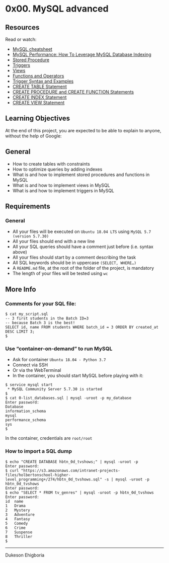 # 0x00. MySQL advanced

## Resources

Read or watch:

- <a href="https://devhints.io/mysql" target="_blank">MySQL cheatsheet</a>
- <a href="https://www.liquidweb.com/kb/mysql-optimization-how-to-leverage-mysql-database-indexing/" target="_blank">MySQL Performance: How To Leverage MySQL Database Indexing</a>
- <a href="https://www.w3resource.com/mysql/mysql-procedure.php" target="_blank">Stored Procedure</a>
- <a href="https://www.w3resource.com/mysql/mysql-triggers.php" target="_blank">Triggers</a>
- <a href="https://www.w3resource.com/mysql/mysql-views.php" target="_blank">Views</a>
- <a href="https://dev.mysql.com/doc/refman/5.7/en/functions.html" target="_blank">Functions and Operators</a>
- <a href="https://dev.mysql.com/doc/refman/5.7/en/trigger-syntax.html" target="_blank">Trigger Syntax and Examples</a>
- <a href="https://dev.mysql.com/doc/refman/5.7/en/create-table.html" target="_blank">CREATE TABLE Statement</a>
- <a href="https://dev.mysql.com/doc/refman/5.7/en/create-procedure.html" target="_blank">CREATE PROCEDURE and CREATE FUNCTION Statements</a>
- <a href="https://dev.mysql.com/doc/refman/5.7/en/create-index.html" target="_blank">CREATE INDEX Statement</a>
- <a href="https://dev.mysql.com/doc/refman/5.7/en/create-view.html" target="_blank">CREATE VIEW Statement</a>

## Learning Objectives

At the end of this project, you are expected to be able to explain to anyone, without the help of Google:

## General

- How to create tables with constraints
- How to optimize queries by adding indexes
- What is and how to implement stored procedures and functions in MySQL
- What is and how to implement views in MySQL
- What is and how to implement triggers in MySQL

## Requirements

### General

- All your files will be executed on `Ubuntu 18.04 LTS` using `MySQL 5.7 (version 5.7.30)`
- All your files should end with a new line
- All your SQL queries should have a comment just before (i.e. syntax above)
- All your files should start by a comment describing the task
- All SQL keywords should be in uppercase `(SELECT, WHERE…)`
- A `README.md` file, at the root of the folder of the project, is mandatory
- The length of your files will be tested using `wc`

## More Info

### Comments for your SQL file:

```shell
$ cat my_script.sql
-- 3 first students in the Batch ID=3
-- because Batch 3 is the best!
SELECT id, name FROM students WHERE batch_id = 3 ORDER BY created_at DESC LIMIT 3;
$
```

### Use “container-on-demand” to run MySQL

- Ask for container `Ubuntu 18.04 - Python 3.7`
- Connect via SSH
- Or via the WebTerminal
- In the container, you should start MySQL before playing with it:


```shell
$ service mysql start
 * MySQL Community Server 5.7.30 is started
$
$ cat 0-list_databases.sql | mysql -uroot -p my_database
Enter password: 
Database
information_schema
mysql
performance_schema
sys
$
```

In the container, credentials are `root/root`

### How to import a SQL dump

```shell
$ echo "CREATE DATABASE hbtn_0d_tvshows;" | mysql -uroot -p
Enter password: 
$ curl "https://s3.amazonaws.com/intranet-projects-files/holbertonschool-higher-level_programming+/274/hbtn_0d_tvshows.sql" -s | mysql -uroot -p hbtn_0d_tvshows
Enter password: 
$ echo "SELECT * FROM tv_genres" | mysql -uroot -p hbtn_0d_tvshows
Enter password: 
id  name
1   Drama
2   Mystery
3   Adventure
4   Fantasy
5   Comedy
6   Crime
7   Suspense
8   Thriller
$
```

---

Dukeson Ehigboria